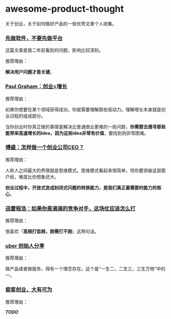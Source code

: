 awesome-product-thought
==========================

关于创业，关于如何做好产品的一些优秀文章个人收集。

### [先做软件，不要先做平台](software-first-not-platforms/README.md)

这篇文章是我二年前看到的问题，影响比较深刻。

推荐理由：

**解决用户问题才是关键**。

### [Paul Graham：创业=增长](startup-eq-growth/README.md)

推荐理由：

如果你想要在某个领域获得成功，你就需要理解那些驱动力。理解增长本身就是创业过程的组成部分。

当你创业时你真正做的事情是解决比普通商业更难的一些问题，**你需要去搜寻那些能带来高速增长的idea，因为这些idea非常有价值**，要找到则非常困难。


### [傅盛：怎样做一个创业公司CEO？](how-to-do-a-startup-ceo/README.md)

推荐理由：

人和人之间最大的界限就是思维模式。思维模式看起来很简单，但你要突破这层窗户纸，难度比你想象还大。

**创业过程中，开放式变成封闭式问题的转换能力，是我们真正最需要的能力的核心**。


### [迅雷程浩：如果你是滴滴的竞争对手，这场仗应该怎么打](how-to-beat-didi/README.md)

推荐理由：

很喜欢『**高频打低频，刚需打不刚**』这两句话。

### [uber 创始人分享](uber-founder-share/README.md)

推荐理由：

做产品或者做服务，得有一个理念存在。这个是"一生二，二生三，三生万物"中的一。

### [极客创业，大有可为](csdn-founder-share/README.md)

推荐理由：

**_TODO_**
